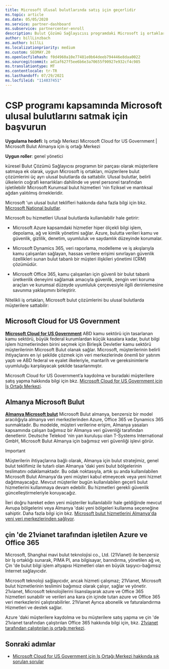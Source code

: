```yaml
---
title: Microsoft Ulusal bulutlarında satış için geçerlidir
ms.topic: article
ms.date: 05/05/2020
ms.service: partner-dashboard
ms.subservice: partnercenter-enroll
description: Bulut Çözümü Sağlayıcısı programdaki Microsoft iş ortaklarının desteklenen ulusal bulutlara kayıtlı olan müşterilere nasıl satıtabilecekleri hakkında bilgi edinin.
author: billLinzbach
ms.author: billLi
ms.localizationpriority: medium
ms.custom: SEOMAY.20
ms.openlocfilehash: f0d4960a10e77481e0b64deeb794446e8daa0022
ms.sourcegitcommit: ad1af627f5ee6b6e3a70655f90927e932cf4c985
ms.translationtype: MT
ms.contentlocale: tr-TR
ms.lasthandoff: 07/29/2021
ms.locfileid: "114837451"
---
```

# <a name="apply-to-sell-in-microsoft-national-clouds-as-part-of-the-csp-program"></a>CSP programı kapsamında Microsoft ulusal bulutlarını satmak için başvurun

**Uygulama hedefi**: Iş ortağı Merkezi Microsoft Cloud for US Government | Microsoft Bulut Almanya için iş ortağı Merkezi

**Uygun roller**: genel yönetici

küresel Bulut Çözümü Sağlayıcısı programın bir parçası olarak müşterilere satmaya ek olarak, uygun Microsoft iş ortakları, müşterilere bulut çözümlerini üç ayrı ulusal bulutlarda da sattabilir. Ulusal bulutlar, belirli ülkelerin coğrafi kenarlıkları dahilinde ve yerel personel tarafından işletilebilir Microsoft Kurumsal bulut hizmetleri 'nin fiziksel ve mantıksal ağdan yalıtılmış örnekleridir.

Microsoft 'un ulusal bulut teklifleri hakkında daha fazla bilgi için bkz. [Microsoft National bulutlar](https://www.microsoft.com/trustcenter/cloudservices/nationalcloud).

Microsoft bu hizmetleri Ulusal bulutlarda kullanılabilir hale getirir:

-   Microsoft Azure kapsamdaki hizmetler hiper ölçekli bilgi işlem, depolama, ağ ve kimlik yönetimi sağlar. Azure, bulutta verileri kamu ve güvenlik, gizlilik, denetim, uyumluluk ve saydamlık düzeyinde korumalar.

-   Microsoft Dynamics 365, veri raporlama, modelleme ve iş akışlarıyla kamu çalışanları sağlayan, hassas verilere erişimi sınırlayan güvenlik özellikleri sunan bulut tabanlı bir müşteri ilişkileri yönetimi (CRM) çözümüdür.

-   Microsoft Office 365, kamu çalışanları için güvenli bir bulut tabanlı üretkenlik deneyimi sağlamak amacıyla güvenlik, zengin veri koruma araçları ve kurumsal düzeyde uyumluluk çerçevesiyle ilgili derinlemesine savunma yaklaşımını birleştirir.

Nitelikli iş ortakları, Microsoft bulut çözümlerini bu ulusal bulutlarda müşterilere sattabilir:

## <a name="microsoft-cloud-for-us-government"></a>Microsoft Cloud for US Government

[**Microsoft Cloud for US Government**](https://www.microsoft.com/trustcenter/cloudservices/nationalcloud#Microsoft_Cloud_for_US) ABD kamu sektörü için tasarlanan kamu sektörü, büyük federal kurumlardan küçük kasalara kadar, bulut bilgi işlem hizmetlerinden birini seçmek için Birleşik Devletler kamu sektörü müşterilerinin Microsoft Bulut olanak sağlar. Microsoft, müşterilerinin belirli ihtiyaçlarını en iyi şekilde çözmek için veri merkezlerinde önemli bir yatırım yaptı ve ABD federal ve eyalet ilkeleriyle, mantarih ve gereksinimlerle uyumluluğu karşılayacak şekilde tasarlanmıştır. 

Microsoft Cloud for US Government’a kaydolma ve buradaki müşterilere satış yapma hakkında bilgi için bkz. [Microsoft Cloud for US Government için İş Ortağı Merkezi](partner-center-for-microsoft-us-govt-cloud.md).

## <a name="microsoft-cloud-germany"></a>Almanya Microsoft Bulut

[**Almanya Microsoft bulut**](https://www.microsoft.com/trustcenter/cloudservices/nationalcloud#Microsoft_Cloud_Germany) Microsoft Bulut almanya, benzersiz bir model aracılığıyla almanya veri merkezlerinden Azure, Office 365 ve Dynamics 365 sunmaktadır. Bu modelde, müşteri verilerine erişim, Almanya yasaları kapsamında çalışan bağımsız bir Almanya veri güvenliği tarafından denetlenir. Deutsche Telekod 'nin yan kuruluşu olan T-Systems International GmbH, Microsoft Bulut Almanya için bağımsız veri güvenliği işlevi görür.

> [!IMPORTANT]  
> Müşterilerin ihtiyaçlarına bağlı olarak, Almanya için bulut stratejimiz, genel bulut teklifimiz ile tutarlı olan Almanya 'daki yeni bulut bölgelerinin teslimatını odaklamaktadır. Bu odak noktasıyla, artık şu anda kullanılabilen Microsoft Bulut Almanya'da yeni müşteri kabul etmeyecek veya yeni hizmet dağıtmayacağız. Mevcut müşteriler bugün kullanılabilen geçerli bulut hizmetlerini kullanmaya devam edebilir. Bu hizmetleri gerekli güvenlik güncelleştirmeleriyle koruyacağız.
>  
> İleri doğru hareket eden yeni müşteriler kullanılabilir hale geldiğinde mevcut Avrupa bölgelerini veya Almanya 'daki yeni bölgeleri kullanma seçeneğine sahiptir. Daha fazla bilgi için bkz. [Microsoft bulut hizmetlerini Almanya'da yeni veri merkezlerinden sağlıyor](https://news.microsoft.com/europe/2018/08/31/microsoft-to-deliver-cloud-services-from-new-datacentres-in-germany-in-2019-to-meet-evolving-customer-needs/).

    
## <a name="azure-and-office-365-operated-by-21vianet-in-china"></a>çin 'de 21vianet tarafından işletilen Azure ve Office 365

Microsoft, Shanghai mavi bulut teknolojisi co., Ltd. (21Vianet) ile benzersiz bir Iş ortaklığı sunarak, PIMA PI, ana bilgisayar, barındırma, yönetilen ağ ve, Çin 'de bulut bilgi işlem altyapısı Hizmetleri olan en büyük taşıyıcı-bağımsız Internet sağlayıcıdır. 

Microsoft teknoloji sağlayıcıdır, ancak hizmeti çalışmaz; 21Vianet, Microsoft bulut hizmetlerinin teslimini bağımsız olarak çalışır, sağlar ve yönetir. 21vianet, Microsoft teknolojilerini lisanslayarak azure ve Office 365 hizmetleri sunabilir ve verileri ana kara çin içinde tutan azure ve Office 365 veri merkezlerini çalıştırabilirler. 21Vianet Ayrıca abonelik ve faturalandırma Hizmetleri ve destek sağlar.

Azure 'daki müşterilere kaydolma ve bu müşterilere satış yapma ve çin 'de 21vianet tarafından çalıştırılan Office 365 hakkında bilgi için, bkz. [21vianet tarafından çalıştırılan iş ortağı merkezi](https://www.21vbluecloud.com/partner-china/welcome/).

## <a name="next-steps"></a>Sonraki adımlar

- [Microsoft Cloud for US Government için Iş Ortağı Merkezi hakkında sık sorulan sorular](faq-for-us-govt-cloud.yml)
